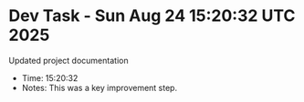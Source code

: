 # Dev Task - Sun Aug 24 15:20:32 UTC 2025
Updated project documentation
- Time: 15:20:32
- Notes: This was a key improvement step.
